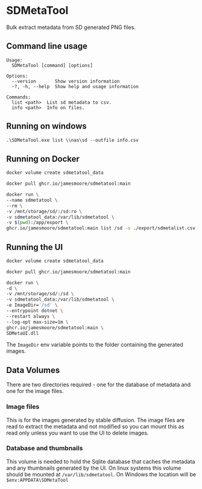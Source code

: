# SDMetaTool

Bulk extract metadata from SD generated PNG files.

## Command line usage

```
Usage:
  SDMetaTool [command] [options]

Options:
  --version       Show version information
  -?, -h, --help  Show help and usage information

Commands:
  list <path>  List sd metadata to csv.
  info <path>  Info on files.
```

## Running on windows

```ps
.\SDMetaTool.exe list \\nas\sd --outfile info.csv
```

## Running on Docker

```bash
docker volume create sdmetatool_data

docker pull ghcr.io/jamesmoore/sdmetatool:main

docker run \
--name sdmetatool \
--rm \
-v /mnt/storage/sd/:/sd:ro \
-v sdmetatool_data:/var/lib/sdmetatool \
-v $(pwd):/app/export \
ghcr.io/jamesmoore/sdmetatool:main list /sd -o ./export/sdmetalist.csv
```

## Running the UI

```bash
docker volume create sdmetatool_data

docker pull ghcr.io/jamesmoore/sdmetatool:main

docker run \
-d \
-v /mnt/storage/sd/:/sd \
-v sdmetatool_data:/var/lib/sdmetatool \
-e ImageDir='/sd' \
--entrypoint dotnet \
--restart always \
--log-opt max-size=1m \
ghcr.io/jamesmoore/sdmetatool:main \
SDMetaUI.dll
```

The ```ImageDir``` env variable points to the folder containing the generated images.

## Data Volumes
There are two directories required - one for the database of metadata and one for the image files. 

### Image files
This is for the images generated by stable diffusion. The image files are read to extract the metadata and not modified so you can mount this as read only unless you want to use the UI to delete images.

### Database and thumbnails
This volume is needed to hold the Sqlite database that caches the metadata and any thumbnails generated by the UI. On linux systems this volume should be mounted at ```/var/lib/sdmetatool```. On Windows the location will be ```$env:APPDATA\SDMetaTool```

